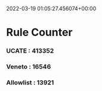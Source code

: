2022-03-19 01:05:27.456074+00:00
# Rule Counter 
 ### UCATE : 413352

 ### Veneto : 16546

 ### Allowlist : 13921